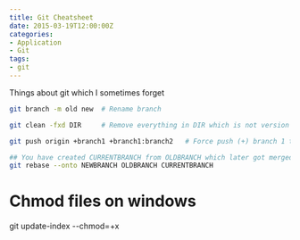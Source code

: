 ```yaml
---
title: Git Cheatsheet
date: 2015-03-19T12:00:00Z
categories:
- Application
- Git
tags:
- git
---
```


Things about git which I sometimes forget

```bash
git branch -m old new  # Rename branch

git clean -fxd DIR     # Remove everything in DIR which is not version controlled.

git push origin +branch1 +branch1:branch2   # Force push (+) branch 1 to branch1 and branch2 on origin

## You have created CURRENTBRANCH from OLDBRANCH which later got merged into NEWBRANCH. Now you want to clean up OLDBRANCH branch to reflect the real changes based on NEWBRANCH
git rebase --onto NEWBRANCH OLDBRANCH CURRENTBRANCH
```

# Chmod files on windows
git update-index --chmod=+x <file>

